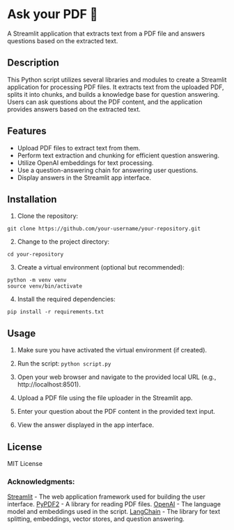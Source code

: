 # Ask your PDF 💬

A Streamlit application that extracts text from a PDF file and answers questions based on the extracted text.

## Description

This Python script utilizes several libraries and modules to create a Streamlit application for processing PDF files. It extracts text from the uploaded PDF, splits it into chunks, and builds a knowledge base for question answering. Users can ask questions about the PDF content, and the application provides answers based on the extracted text.

## Features

- Upload PDF files to extract text from them.
- Perform text extraction and chunking for efficient question answering.
- Utilize OpenAI embeddings for text processing.
- Use a question-answering chain for answering user questions.
- Display answers in the Streamlit app interface.

## Installation

1. Clone the repository:

 ```git clone https://github.com/your-username/your-repository.git```

2. Change to the project directory:

 ```cd your-repository```

3. Create a virtual environment (optional but recommended):
```
python -m venv venv
source venv/bin/activate
```
4. Install the required dependencies:

 ```pip install -r requirements.txt```

## Usage
  1. Make sure you have activated the virtual environment (if created).
  
  3. Run the script:
   ```python script.py```
  
  3. Open your web browser and navigate to the provided local URL (e.g., http://localhost:8501).

  4. Upload a PDF file using the file uploader in the Streamlit app.

  5. Enter your question about the PDF content in the provided text input.

  6. View the answer displayed in the app interface.

## License
MIT License

### Acknowledgments:
[Streamlit](https://streamlit.io/) - The web application framework used for building the user interface.
[PyPDF2](https://github.com/mstamy2/PyPDF2) - A library for reading PDF files.
[OpenAI](https://openai.com/) - The language model and embeddings used in the script.
[LangChain](https://github.com/langchain/langchain) - The library for text splitting, embeddings, vector stores, and question answering.
